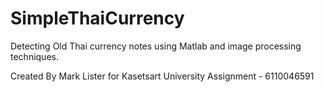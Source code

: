 # SimpleThaiCurrency
Detecting Old Thai currency notes using Matlab and image processing techniques.

Created By Mark Lister for Kasetsart University Assignment - 6110046591
